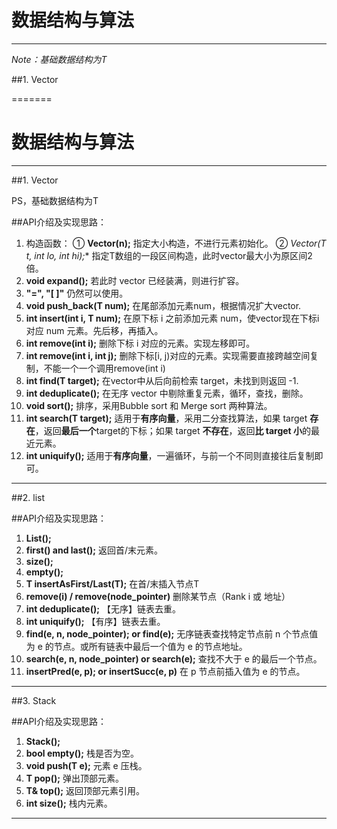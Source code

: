 # 数据结构与算法
---


*Note：基础数据结构为T*

##1. Vector

=======
# 数据结构与算法
---

##1. Vector


PS，基础数据结构为T

##API介绍及实现思路：

1. 构造函数：
① **Vector(n);**
指定大小构造，不进行元素初始化。
② **Vector(T* t, int lo, int hi);**
指定T数组的一段区间构造，此时vector最大小为原区间2倍。
2. **void expand();**
若此时 vector 已经装满，则进行扩容。
3. **"=", "[ ]"** 仍然可以使用。
4. **void push_back(T num);**
在尾部添加元素num，根据情况扩大vector.
5. **int insert(int i, T num);**
在原下标 i 之前添加元素 num，使vector现在下标i对应 num 元素。先后移，再插入。
6. **int remove(int i);**
删除下标 i 对应的元素。实现左移即可。
7. **int remove(int i, int j);**
删除下标[i, j)对应的元素。实现需要直接跨越空间复制，不能一个一个调用remove(int i)
8. **int find(T target);**
在vector中从后向前检索 target，未找到则返回 -1.
9. **int deduplicate();**
在无序 vector 中剔除重复元素，循环，查找，删除。
10. **void sort();**
排序，采用Bubble sort 和 Merge sort 两种算法。
11. **int search(T target);**
适用于**有序向量**，采用二分查找算法，如果 target **存在**，返回**最后一个**target的下标；如果 target **不存在**，返回**比 target 小**的最近元素。
12. **int uniquify();**
适用于**有序向量**，一遍循环，与前一个不同则直接往后复制即可。

---

##2. list


##API介绍及实现思路：

1. **List();**
2. **first() and last();**
返回首/末元素。
3. **size();**
4. **empty();**
5. **T insertAsFirst/Last(T);**
在首/末插入节点T
6. **remove(i) / remove(node_pointer)** 
删除某节点（Rank i 或 地址）
7. **int deduplicate();**
【无序】链表去重。
8. **int uniquify();**
【有序】链表去重。
9. **find(e, n, node_pointer); or find(e);**
无序链表查找特定节点前 n 个节点值为 e 的节点。或所有链表中最后一个值为 e 的节点地址。
10. **search(e, n, node_pointer) or search(e);**
查找不大于 e 的最后一个节点。
11. **insertPred(e, p); or insertSucc(e, p)**
在 p 节点前插入值为 e 的节点。

---

##3. Stack


##API介绍及实现思路：

1. **Stack();**
2. **bool empty();**
栈是否为空。
3. **void push(T e);**
元素 e 压栈。
4. **T pop();**
弹出顶部元素。
5. **T& top();**
返回顶部元素引用。
6. **int size();**
栈内元素。

---

